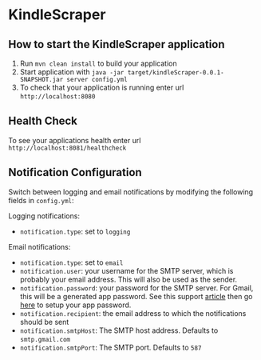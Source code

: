 # KindleScraper

How to start the KindleScraper application
---

1. Run `mvn clean install` to build your application
1. Start application with `java -jar target/kindleScraper-0.0.1-SNAPSHOT.jar server config.yml`
1. To check that your application is running enter url `http://localhost:8080`

Health Check
---

To see your applications health enter url `http://localhost:8081/healthcheck`

Notification Configuration
---
Switch between logging and email notifications by modifying the following fields in `config.yml`:

Logging notifications:
- `notification.type`: set to `logging`

Email notifications:
- `notification.type`: set to `email`
- `notification.user`: your username for the SMTP server, which is probably your email address. This will also be used as the sender.
- `notification.password`: your password for the SMTP server. For Gmail, this will be a generated app password. See this support [article](https://support.google.com/accounts/answer/185833?hl=en) then go [here](https://myaccount.google.com/apppasswords) to setup your app password.
- `notification.recipient`: the email address to which the notifications should be sent
- `notification.smtpHost`: The SMTP host address. Defaults to `smtp.gmail.com`
- `notification.smtpPort`: The SMTP port. Defaults to `587`